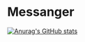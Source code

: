 # Messanger

[![Anurag's GitHub stats](https://github-readme-stats.vercel.app/api?username=alehanter337)](https://github.com/alehanter337/github-readme-stats)
